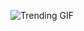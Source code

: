 
<!-- GIF_SECTION -->
![Trending GIF](https://media4.giphy.com/media/v1.Y2lkPThiYjIxNzcyMjIwamdwM21mYzk2MnFjbG01MWU3bTJtODJ6eGVsd3d0b2x2aGtjbiZlcD12MV9naWZzX3NlYXJjaCZjdD1n/l3q2zbskZp2j8wniE/giphy.gif)
<!-- END_GIF_SECTION -->
